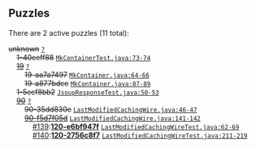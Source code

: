 ## Puzzles

There are 2 active puzzles (11 total):


<del>unknown</del> [`?`](../master/?)<br/>
&nbsp;&nbsp;&nbsp;&nbsp;<del>1-40eeff88</del> [`MkContainerTest.java:73-74`](../master/src/test/java/com/jcabi/http/mock/MkContainerTest.java#L73-L74)<br/>
&nbsp;&nbsp;&nbsp;&nbsp;[<del>19</del>](https://github.com/jcabi/jcabi-http/issues/19) [`?`](../master/?)<br/>
&nbsp;&nbsp;&nbsp;&nbsp;&nbsp;&nbsp;&nbsp;&nbsp;<del>19-aa7a7497</del> [`MkContainer.java:64-66`](../master/src/main/java/com/jcabi/http/mock/MkContainer.java#L64-L66)<br/>
&nbsp;&nbsp;&nbsp;&nbsp;&nbsp;&nbsp;&nbsp;&nbsp;<del>19-a877bdce</del> [`MkContainer.java:87-89`](../master/src/main/java/com/jcabi/http/mock/MkContainer.java#L87-L89)<br/>
&nbsp;&nbsp;&nbsp;&nbsp;<del>1-5ecf8bb2</del> [`JsoupResponseTest.java:50-53`](../master/src/test/java/com/jcabi/http/response/JsoupResponseTest.java#L50-L53)<br/>
&nbsp;&nbsp;&nbsp;&nbsp;[<del>90</del>](https://github.com/jcabi/jcabi-http/issues/90) [`?`](../master/?)<br/>
&nbsp;&nbsp;&nbsp;&nbsp;&nbsp;&nbsp;&nbsp;&nbsp;<del>90-35dd830e</del> [`LastModifiedCachingWire.java:46-47`](../master/src/main/java/com/jcabi/http/wire/LastModifiedCachingWire.java#L46-L47)<br/>
&nbsp;&nbsp;&nbsp;&nbsp;&nbsp;&nbsp;&nbsp;&nbsp;[<del>90-f5d7f05d</del>](https://github.com/jcabi/jcabi-http/issues/120) [`LastModifiedCachingWire.java:141-142`](../master/src/main/java/com/jcabi/http/wire/LastModifiedCachingWire.java#L141-L142)<br/>
&nbsp;&nbsp;&nbsp;&nbsp;&nbsp;&nbsp;&nbsp;&nbsp;&nbsp;&nbsp;&nbsp;&nbsp;[#139](https://github.com/jcabi/jcabi-http/issues/139):[**120-e6bf947f**](https://github.com/jcabi/jcabi-http/issues/139) [`LastModifiedCachingWireTest.java:62-69`](../master/src/test/java/com/jcabi/http/wire/LastModifiedCachingWireTest.java#L62-L69)<br/>
&nbsp;&nbsp;&nbsp;&nbsp;&nbsp;&nbsp;&nbsp;&nbsp;&nbsp;&nbsp;&nbsp;&nbsp;[#140](https://github.com/jcabi/jcabi-http/issues/140):[**120-2756c8f7**](https://github.com/jcabi/jcabi-http/issues/140) [`LastModifiedCachingWireTest.java:211-219`](../master/src/test/java/com/jcabi/http/wire/LastModifiedCachingWireTest.java#L211-L219)<br/>